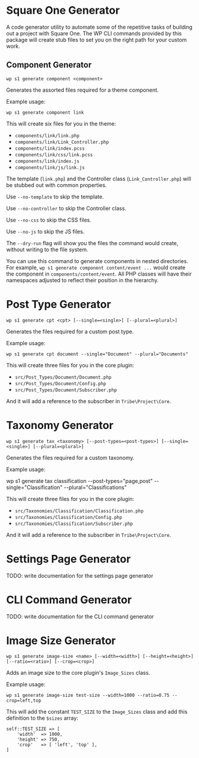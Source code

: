 # Square One Generator

A code generator utility to automate some of the repetitive tasks of building out a project
with Square One. The WP CLI commands provided by this package will create stub files to set
you on the right path for your custom work.

## Component Generator

```
wp s1 generate component <component>
```

Generates the assorted files required for a theme component.

Example usage:

```
wp s1 generate component link
```

This will create six files for you in the theme:

* `components/link/link.php`
* `components/link/Link_Controller.php`
* `components/link/index.pcss`
* `components/link/css/link.pcss`
* `components/link/index.js`
* `components/link/js/link.js`

The template (`link.php`) and the Controller class (`Link_Controller.php`) will be stubbed out with
common properties.

Use `--no-template` to skip the template.

Use `--no-controller` to skip the Controller class.

Use `--no-css` to skip the CSS files.

Use `--no-js` to skip the JS files.

The `--dry-run` flag will show you the files the command would create, without writing to the file system.

You can use this command to generate components in nested directories. For example,
`wp s1 generate component content/event ...` would create the component in `components/content/event`.
All PHP classes will have their namespaces adjusted to reflect their position in the hierarchy.

# Post Type Generator

```
wp s1 generate cpt <cpt> [--single=<single>] [--plural=<plural>]
```

Generates the files required for a custom post type.

Example usage:

```
wp s1 generate cpt document --single="Document" --plural="Documents"
```

This will create three files for you in the core plugin:

* `src/Post_Types/Document/Document.php`
* `src/Post_Types/Document/Config.php`
* `src/Post_Types/Document/Subscriber.php`

And it will add a reference to the subscriber in `Tribe\Project\Core`.

# Taxonomy Generator

```
wp s1 generate tax <taxonomy> [--post-types=<post-types>] [--single=<single>] [--plural=<plural>]
```

Generates the files required for a custom taxonomy.

Example usage:

wp s1 generate tax classification --post-types="page,post" --single="Classification" --plural="Classifications"


This will create three files for you in the core plugin:

* `src/Taxonomies/Classification/Classification.php`
* `src/Taxonomies/Classification/Config.php`
* `src/Taxonomies/Classification/Subscriber.php`

And it will add a reference to the subscriber in `Tribe\Project\Core`.

# Settings Page Generator

TODO: write documentation for the settings page generator

# CLI Command Generator

TODO: write documentation for the CLI command generator

# Image Size Generator

```
wp s1 generate image-size <name> [--width=<width>] [--height=<height>] [--ratio=<ratio>] [--crop=<crop>]
```

Adds an image size to the core plugin's `Image_Sizes` class.

Example usage:

```
wp s1 generate image-size test-size --width=1000 --ratio=0.75 --crop=left,top
```

This will add the constant `TEST_SIZE` to the `Image_Sizes` class and add this definition to the
`$sizes` array:

```
self::TEST_SIZE => [
	'width'  => 1000,
	'height' => 750,
	'crop'   => [ 'left', 'top' ],
]
```

